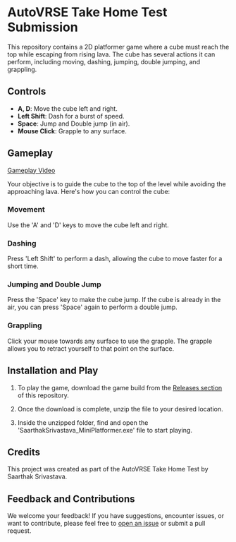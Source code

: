 # AutoVRSE Take Home Test Submission

This repository contains a 2D platformer game where a cube must reach the top while escaping from rising lava. The cube has several actions it can perform, including moving, dashing, jumping, double jumping, and grappling.

## Controls

- **A, D**: Move the cube left and right.
- **Left Shift**: Dash for a burst of speed.
- **Space**: Jump and Double jump (in air).
- **Mouse Click**: Grapple to any surface.

## Gameplay

[Gameplay Video](https://drive.google.com/file/d/1TIu6icGG-APf3M5jz-9NHOXDI-QD_S31/view?usp=sharing)

Your objective is to guide the cube to the top of the level while avoiding the approaching lava. Here's how you can control the cube:

### Movement

Use the 'A' and 'D' keys to move the cube left and right.

### Dashing

Press 'Left Shift' to perform a dash, allowing the cube to move faster for a short time.

### Jumping and Double Jump

Press the 'Space' key to make the cube jump. If the cube is already in the air, you can press 'Space' again to perform a double jump.

### Grappling

Click your mouse towards any surface to use the grapple. The grapple allows you to retract yourself to that point on the surface.

## Installation and Play

1. To play the game, download the game build from the [Releases section](https://github.com/saarthakofficial/SaarthakSrivastava_MiniPlatformer/releases) of this repository.

2. Once the download is complete, unzip the file to your desired location.

3. Inside the unzipped folder, find and open the 'SaarthakSrivastava_MiniPlatformer.exe' file to start playing.

## Credits

This project was created as part of the AutoVRSE Take Home Test by Saarthak Srivastava.

## Feedback and Contributions

We welcome your feedback! If you have suggestions, encounter issues, or want to contribute, please feel free to [open an issue](https://github.com/saarthakofficial/SaarthakSrivastava_MiniPlatformer/issues) or submit a pull request.
